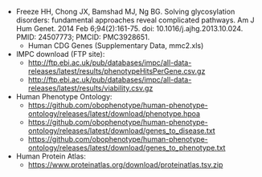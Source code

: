 * Freeze HH, Chong JX, Bamshad MJ, Ng BG. Solving glycosylation disorders: fundamental approaches reveal complicated pathways. Am J Hum Genet. 2014 Feb 6;94(2):161-75. doi: 10.1016/j.ajhg.2013.10.024. PMID: 24507773; PMCID: PMC3928651.
  - Human CDG Genes (Supplementary Data, mmc2.xls)
* IMPC download (FTP site):
  - http://ftp.ebi.ac.uk/pub/databases/impc/all-data-releases/latest/results/phenotypeHitsPerGene.csv.gz
  - http://ftp.ebi.ac.uk/pub/databases/impc/all-data-releases/latest/results/viability.csv.gz
* Human Phenotype Ontology:
  - https://github.com/obophenotype/human-phenotype-ontology/releases/latest/download/phenotype.hpoa
  - https://github.com/obophenotype/human-phenotype-ontology/releases/latest/download/genes_to_disease.txt
  - https://github.com/obophenotype/human-phenotype-ontology/releases/latest/download/genes_to_phenotype.txt
* Human Protein Atlas:
  - https://www.proteinatlas.org/download/proteinatlas.tsv.zip
